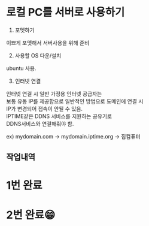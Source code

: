 # 로컬 PC를 서버로 사용하기

1. 포멧하기

이쁘게 포멧해서 서버사용을 위해 준비

2. 사용할 OS 다운/설치

ubuntu 사용.

3. 인터넷 연결

인터넷 연결 시 일반 가정용 인터넷 공급자는  
보통 유동 IP를 제공함으로 일반적인 방법으로 도메인에 연결 시  
IP가 변경되어 접속이 안될 수 있음.  
IPTIME같은 DDNS 서비스를 지원하는 공유기로  
DDNS서비스와 연결해줘야 함.

ex) mydomain.com -> mydomain.iptime.org -> 집컴퓨터

## 작업내역

# 1번 완료
# 2번 완료😁